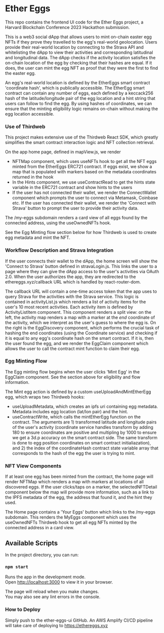 # Ether Eggs

This repo contains the frontend UI code for the Ether Eggs project, a Harvard Blockchain Conference 2023 Hackathon submission.

This is a web3 social dApp that allows users to mint on-chain easter egg NFTs if they prove they travelled to the egg's real-world geolocation. Users
provide their real-world location by connecting to the Strava API and whitelisting the dApp to view their activities and corresponding latitudinal and
longitudinal data. The dApp checks if the activity location satisfies the on-chain location of the egg by checking that their hashes are equal. If it does, the user can mint the egg NFT as proof that they were the first to find the easter egg.

An egg's real-world location is defined by the EtherEggs smart contract 'coordinate hash', which is publically accessible. The EtherEgg smart contract can contain any number of eggs, each defined by a keccack256 hash of the latitude/longitude pair of the egg location and a hint string that users
can follow to find the egg. By using hashes of coordinates, we can ensure that the minting eligibility logic remains on-chain without making the
egg location accessible.

### Use of Thirdweb

This project makes extensive use of the Thirdweb React SDK, which greatly simplifies the smart contract interaction logic and NFT collection retrieval.

On the app home page, defined in mapView.js, we render
- NFTMap component, which uses useNFTs hook to get all the NFT eggs minted from the EtherEggs ERC721 contract. If eggs exist, we show a map that is
populated with markers based on the metadata coordinates returned in the hook
- In the Hints component, we use useContractRead to get the hints state variable in the ERC721 contract and show hints to the users
- If the user has not connected their wallet, we render the ConnectWallet component which prompts the user to connect via Metamask, Coinbase etc. If
the user has connected their wallet, we render the 'Connect with Strava' button to prompt the user to provide their activity data.

The /my-eggs subdomain renders a card view of all eggs found by the connected address, using the useOwnedNFTs hook.

See the Egg Minting flow section below for how Thirdweb is used to create egg metadata and mint the NFT.

### Workflow Description and Strava Integration

If the user connects their wallet to the dApp, the home screen will show the 'Connect to Strava' button defined in stravaLogin.js. This links the
user to a page where they can give the dApp access to the user's activities via OAuth 2.0. When the user authorizes the app, they are redirected
to the ethereggs.xyz/callback URL which is handled by react-router-dom.

The callback URL will contain a one-time access token that the app uses to query Strava for the activities with the Strava service. This logic is contained in activityList.js which renders a list of activity items for the user's 10 most recent activities. Each activity item is defined by ActivityListItem component. This component renders a split view: on the left, the activity map renders a map with a marker at the *end* coordinate of the activity, which we interpret as the user's guess to where the egg is. On the right is the EggDiscovery component, which performs the crucial task of hashing the end coordinates (using the Coordinate service) and checking if it is equal to any egg's coordinate hash on the smart contract. If it is, then the user found the egg, and we render the EggClaim component which allows the user to call the contract mint function to claim their egg.

### Egg Minting Flow

The Egg minting flow begins when the user clicks 'Mint Egg' in the EggClaim component. See the section above for eligibility and flow information.

The Mint egg action is defined by a custom useUploadAndMintEtherEgg egg, which wraps two Thirdweb hooks: 
- useUploadMetadata, which creates an ipfs uri containing egg metadata. Metadata includes egg location (lat/lon pair) and the hint.
- useContractWrite, which calls the mintEtherEgg function on the contract. The arguments are 1) transformed latitude and longitude pairs of the user's activity (coordinate service handles transform by adding 180 to ensure coordinates are positive and multipling by 1000 to ensure we get a 3d.p accuracy on the smart contract side. The same transform is done to egg position coordinates on smart contract initialiazation), and 2) the index of the coordinateHash contract state variable array that corresponds to the hash of the egg the user is trying to mint.

### NFT View Components

If at least one egg has been minted from the contract, the home page will render NFTMap which renders a map with markers at locations of all discovered eggs. If the user clicks/taps on a marker, the selectedNFTDetail component below the map will provide more information, such as a link to the IPFS metadata of the egg, the address that found it, and the hint they used. 

The Home page contains a 'Your Eggs' button which links to the /my-eggs subdomain. This renders the MyEggs component which uses the useOwnedNFTs Thirdweb hook to get all egg NFTs minted by the connected address in a card view.

## Available Scripts

In the project directory, you can run:

### `npm start`

Runs the app in the development mode.\
Open [http://localhost:3000](http://localhost:3000) to view it in your browser.

The page will reload when you make changes.\
You may also see any lint errors in the console.

### How to Deploy

Simply push to the ether-eggs-ui GitHub. An AWS Amplify CI/CD pipeline will take care of deploying to https://ethereggs.xyz
